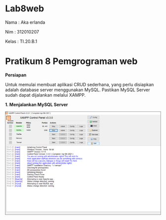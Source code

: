 # Lab8web

Nama    : Aka erlanda

Nim     : 312010207

Kelas   : TI.20.B.1

# Pratikum 8 Pemgrograman web

<b>Persiapan</b>

Untuk memulai membuat aplikasi CRUD sederhana, yang perlu disiapkan adalah database server menggunakan MySQL. Pastikan MySQL Server sudah dapat dijalankan melalui XAMPP.

<b>1. Menjalankan MySQL Server</b>

![img](gambar/png.1.PNG)

